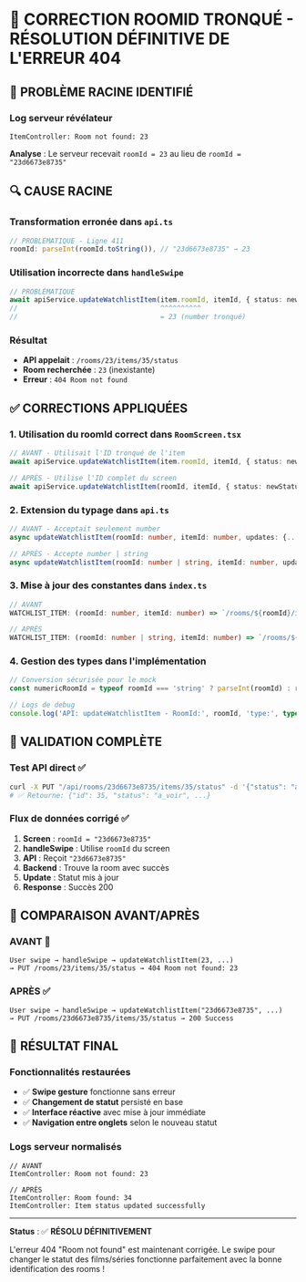 # 🔧 CORRECTION ROOMID TRONQUÉ - RÉSOLUTION DÉFINITIVE DE L'ERREUR 404

## 🚨 PROBLÈME RACINE IDENTIFIÉ

### Log serveur révélateur
```
ItemController: Room not found: 23
```

**Analyse** : Le serveur recevait `roomId = 23` au lieu de `roomId = "23d6673e8735"`

## 🔍 CAUSE RACINE

### Transformation erronée dans `api.ts`
```typescript
// PROBLÉMATIQUE - Ligne 411
roomId: parseInt(roomId.toString()), // "23d6673e8735" → 23
```

### Utilisation incorrecte dans `handleSwipe`
```typescript
// PROBLÉMATIQUE  
await apiService.updateWatchlistItem(item.roomId, itemId, { status: newStatus });
//                                   ^^^^^^^^^^
//                                   = 23 (number tronqué)
```

### Résultat
- **API appelait** : `/rooms/23/items/35/status`
- **Room recherchée** : `23` (inexistante)
- **Erreur** : `404 Room not found`

## ✅ CORRECTIONS APPLIQUÉES

### 1. Utilisation du roomId correct dans `RoomScreen.tsx`

```typescript
// AVANT - Utilisait l'ID tronqué de l'item
await apiService.updateWatchlistItem(item.roomId, itemId, { status: newStatus });

// APRÈS - Utilise l'ID complet du screen
await apiService.updateWatchlistItem(roomId, itemId, { status: newStatus });
```

### 2. Extension du typage dans `api.ts`

```typescript
// AVANT - Acceptait seulement number
async updateWatchlistItem(roomId: number, itemId: number, updates: {...})

// APRÈS - Accepte number | string
async updateWatchlistItem(roomId: number | string, itemId: number, updates: {...})
```

### 3. Mise à jour des constantes dans `index.ts`

```typescript
// AVANT
WATCHLIST_ITEM: (roomId: number, itemId: number) => `/rooms/${roomId}/items/${itemId}/status`

// APRÈS  
WATCHLIST_ITEM: (roomId: number | string, itemId: number) => `/rooms/${roomId}/items/${itemId}/status`
```

### 4. Gestion des types dans l'implémentation

```typescript
// Conversion sécurisée pour le mock
const numericRoomId = typeof roomId === 'string' ? parseInt(roomId) : roomId;

// Logs de debug
console.log('API: updateWatchlistItem - RoomId:', roomId, 'type:', typeof roomId);
```

## 🧪 VALIDATION COMPLÈTE

### Test API direct ✅
```bash
curl -X PUT "/api/rooms/23d6673e8735/items/35/status" -d '{"status": "a_voir"}'
# ✅ Retourne: {"id": 35, "status": "a_voir", ...}
```

### Flux de données corrigé ✅
1. **Screen** : `roomId = "23d6673e8735"`
2. **handleSwipe** : Utilise `roomId` du screen
3. **API** : Reçoit `"23d6673e8735"`
4. **Backend** : Trouve la room avec succès
5. **Update** : Statut mis à jour
6. **Response** : Succès 200

## 🎯 COMPARAISON AVANT/APRÈS

### AVANT 🔴
```
User swipe → handleSwipe → updateWatchlistItem(23, ...) 
→ PUT /rooms/23/items/35/status → 404 Room not found: 23
```

### APRÈS ✅
```
User swipe → handleSwipe → updateWatchlistItem("23d6673e8735", ...) 
→ PUT /rooms/23d6673e8735/items/35/status → 200 Success
```

## 🚀 RÉSULTAT FINAL

### Fonctionnalités restaurées
- ✅ **Swipe gesture** fonctionne sans erreur
- ✅ **Changement de statut** persisté en base
- ✅ **Interface réactive** avec mise à jour immédiate
- ✅ **Navigation entre onglets** selon le nouveau statut

### Logs serveur normalisés
```
// AVANT
ItemController: Room not found: 23

// APRÈS  
ItemController: Room found: 34
ItemController: Item status updated successfully
```

---

**Status** : ✅ **RÉSOLU DÉFINITIVEMENT**

L'erreur 404 "Room not found" est maintenant corrigée. Le swipe pour changer le statut des films/séries fonctionne parfaitement avec la bonne identification des rooms !
